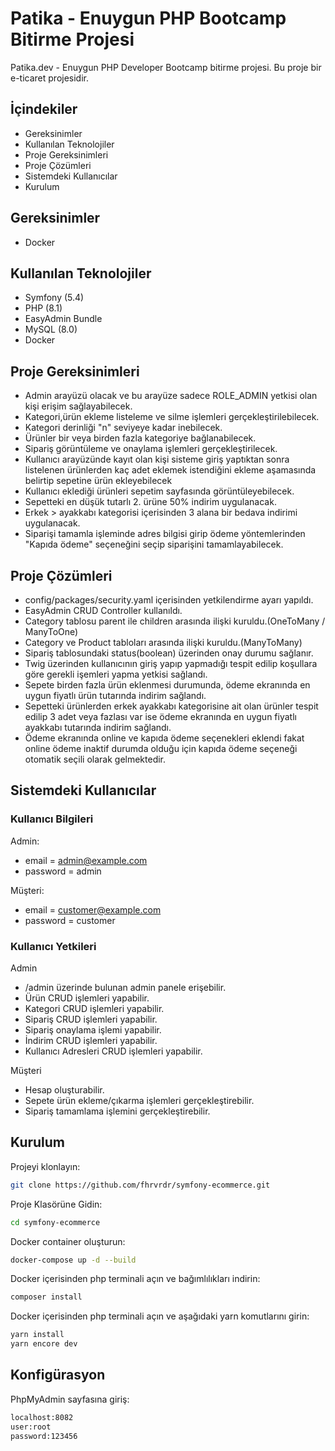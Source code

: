 # Patika - Enuygun PHP Bootcamp Bitirme Projesi

Patika.dev - Enuygun PHP Developer Bootcamp bitirme projesi. Bu proje bir e-ticaret projesidir.

## İçindekiler
* Gereksinimler
* Kullanılan Teknolojiler
* Proje Gereksinimleri
* Proje Çözümleri
* Sistemdeki Kullanıcılar
* Kurulum

## Gereksinimler
* Docker


## Kullanılan Teknolojiler

* Symfony (5.4)
* PHP (8.1)
* EasyAdmin Bundle
* MySQL (8.0)
* Docker



## Proje Gereksinimleri

* Admin arayüzü olacak ve bu arayüze sadece ROLE_ADMIN yetkisi olan kişi erişim
  sağlayabilecek.
* Kategori,ürün ekleme listeleme ve silme işlemleri gerçekleştirilebilecek.
* Kategori derinliği "n" seviyeye kadar inebilecek.
* Ürünler bir veya birden fazla kategoriye bağlanabilecek.
* Sipariş görüntüleme ve onaylama işlemleri gerçekleştirilecek.
* Kullanıcı arayüzünde kayıt olan kişi sisteme giriş yaptıktan sonra listelenen
  ürünlerden kaç adet eklemek istendiğini ekleme aşamasında belirtip sepetine ürün
  ekleyebilecek
* Kullanıcı eklediği ürünleri sepetim sayfasında görüntüleyebilecek.
* Sepetteki en düşük tutarlı 2. ürüne 50% indirim uygulanacak.
* Erkek > ayakkabı kategorisi içerisinden 3 alana bir bedava indirimi uygulanacak.
* Siparişi tamamla işleminde adres bilgisi girip ödeme yöntemlerinden "Kapıda ödeme" seçeneğini seçip siparişini
  tamamlayabilecek.

## Proje Çözümleri

* config/packages/security.yaml içerisinden yetkilendirme ayarı yapıldı.
* EasyAdmin CRUD Controller kullanıldı.
* Category tablosu parent ile children arasında ilişki kuruldu.(OneToMany / ManyToOne)
* Category ve Product tabloları arasında ilişki kuruldu.(ManyToMany)
* Sipariş tablosundaki status(boolean) üzerinden onay durumu sağlanır.
* Twig üzerinden kullanıcının giriş yapıp yapmadığı tespit edilip koşullara göre gerekli işemleri yapma yetkisi
  sağlandı.
* Sepete birden fazla ürün eklenmesi durumunda, ödeme ekranında en uygun fiyatlı ürün tutarında indirim sağlandı.
* Sepetteki ürünlerden erkek ayakkabı kategorisine ait olan ürünler tespit edilip 3 adet veya fazlası var ise ödeme
  ekranında en uygun fiyatlı ayakkabı tutarında indirim sağlandı.
* Ödeme ekranında online ve kapıda ödeme seçenekleri eklendi fakat online ödeme inaktif durumda olduğu için kapıda ödeme
  seçeneği otomatik seçili olarak gelmektedir.

## Sistemdeki Kullanıcılar

### Kullanıcı Bilgileri

Admin:

* email = admin@example.com
* password = admin

Müşteri:

* email = customer@example.com
* password = customer

### Kullanıcı Yetkileri

Admin

* /admin üzerinde bulunan admin panele erişebilir.
* Ürün CRUD işlemleri yapabilir.
* Kategori CRUD işlemleri yapabilir.
* Sipariş CRUD işlemleri yapabilir.
* Sipariş onaylama işlemi yapabilir.
* İndirim CRUD işlemleri yapabilir.
* Kullanıcı Adresleri CRUD işlemleri yapabilir.

Müşteri

* Hesap oluşturabilir.
* Sepete ürün ekleme/çıkarma işlemleri gerçekleştirebilir.
* Sipariş tamamlama işlemini gerçekleştirebilir.

## Kurulum

Projeyi klonlayın:

```bash
git clone https://github.com/fhrvrdr/symfony-ecommerce.git
```

Proje Klasörüne Gidin:

```bash
cd symfony-ecommerce
```

Docker container oluşturun:

```bash
docker-compose up -d --build
```

Docker içerisinden php terminali açın ve bağımlılıkları indirin:

```bash
composer install
```

Docker içerisinden php terminali açın ve aşağıdaki yarn komutlarını girin:

```bash
yarn install
yarn encore dev
```

## Konfigürasyon

PhpMyAdmin sayfasına giriş:

```bash
localhost:8082
user:root
password:123456
```



